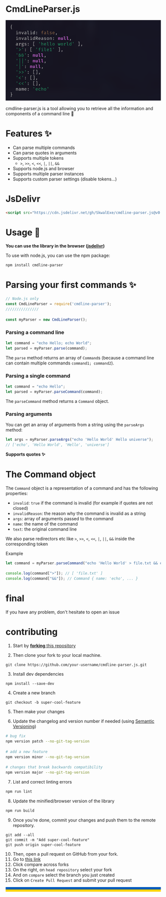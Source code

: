 # CmdLineParser.js

![](images/banner.png)

cmdline-parser.js is a tool allowing you to retrieve all the information and components of a command line 🐚

# Features ✨

- Can parse multiple commands
- Can parse quotes in arguments
- Supports multiple tokens 
    - `>`, `>>`, `<`, `<<`, `|`, `||`, `&&`
- Supports node.js and browser
- Supports multiple parser instances
- Supports custom parser settings (disable tokens...)

# JsDelivr

```html
<script src="https://cdn.jsdelivr.net/gh/SkwalExe/cmdline-parser.js@v0.2.1/dist/cmdlineparser.min.js"></script>
```

# Usage 📝

**You can use the library in the browser ([jsdelivr](#jsdelivr))**

To use with node.js, you can use the npm package:
```
npm install cmdline-parser
```

# Parsing your first commands ✨

```js
// Node.js only
const CmdLineParser = require('cmdline-parser');
///////////////

const myParser = new CmdLineParser();
```

### Parsing a command line

```js
let command = "echo Hello; echo World";
let parsed = myParser.parse(command);
```

The `parse` method returns an array of `Command`s (because a command line can contain multiple commands `command1; command2`).

### Parsing a single command 

```js 
let command = "echo Hello";
let parsed = myParser.parseCommand(command);
```

The `parseCommand` method returns a `Command` object.

### Parsing arguments

You can get an array of arguments from a string using the `parseArgs` method:

```js
let args = myParser.parseArgs("echo 'Hello World' Hello universe");
// ['echo', 'Hello World', 'Hello', 'universe']
```

**Supports quotes ✨**

# The Command object

The `Command` object is a representation of a command and has the following properties:

- `invalid`: `true` if the command is invalid (for example if quotes are not closed)
- `invalidReason`: the reason why the command is invalid as a string
- `args`: array of arguments passed to the command
- `name`: the name of the command
- `text`: the original command line

We also parse redirectors etc like `>`, `>>`, `<`, `<<`, `|`, `||`, `&&` inside the corresponding token

Example 

```js
let command = myParser.parseCommand("echo 'Hello World' > file.txt && echo 'Hello universe'");

console.log(command[">"]); // [ 'file.txt' ]
console.log(command["&&"]); // Command { name: 'echo', ... }
```

# final

If you have any problem, don't hesitate to open an issue

# contributing

1. Start by [**forking** this repository](https://github.com/SkwalExe/cmdline-parser.js/fork)

2. Then clone your fork to your local machine.
  ```git
  git clone https://github.com/your-username/cmdline-parser.js.git
  ```

3. Install dev dependencies
  ```npm
  npm install --save-dev
   ```

4. Create a new branch
  ```git
  git checkout -b super-cool-feature
  ```

5. Then make your changes

6. Update the changelog and version number if needed (using [Semantic Versioning](https://semver.org)) 
  ```bash
  # bug fix
  npm version patch --no-git-tag-version

  # add a new feature 
  npm version minor --no-git-tag-version
  
  # changes that break backwards compatibility
  npm version major --no-git-tag-version
  ```

7. List and correct linting errors
  ```bash
  npm run lint
  ```

8. Update the minified/browser version of the library
  ```bash
  npm run build
  ```

9. Once you're done, commit your changes and push them to the remote repository.
  ```git
  git add --all
  git commit -m "Add super-cool-feature"
  git push origin super-cool-feature
  ```

10. Then, open a pull request on GitHub from your fork.
   1. Go to [this link](https://github.com/SkwalExe/cmdline-parser.js/compare/)
   2. Click compare across forks
   3. On the right, on `head repository` select your fork
   4. And on `compare` select the branch you just created
   5. Click on `Create Pull Request` and submit your pull request

<a href="https://github.com/SkwalExe#ukraine"><img src="https://raw.githubusercontent.com/SkwalExe/SkwalExe/main/ukraine.jpg" width="100%" height="15px" /></a>